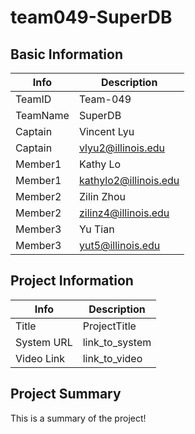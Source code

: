 # team049-SuperDB

## Basic Information

| Info     | Description           |
| -------- | --------------------- |
| TeamID   | Team-049              |
| TeamName | SuperDB               |
| Captain  | Vincent Lyu           |
| Captain  | vlyu2@illinois.edu    |
| Member1  | Kathy Lo              |
| Member1  | kathylo2@illinois.edu |
| Member2  | Zilin Zhou            |
| Member2  | zilinz4@illinois.edu  |
| Member3  | Yu Tian               |
| Member3  | yut5@illinois.edu     |

## Project Information

|   Info      |        Description     |
| ----------- | ---------------------- |
|  Title      |       ProjectTitle     |
| System URL  |      link_to_system    |
| Video Link  |      link_to_video     |

## Project Summary

This is a summary of the project!
